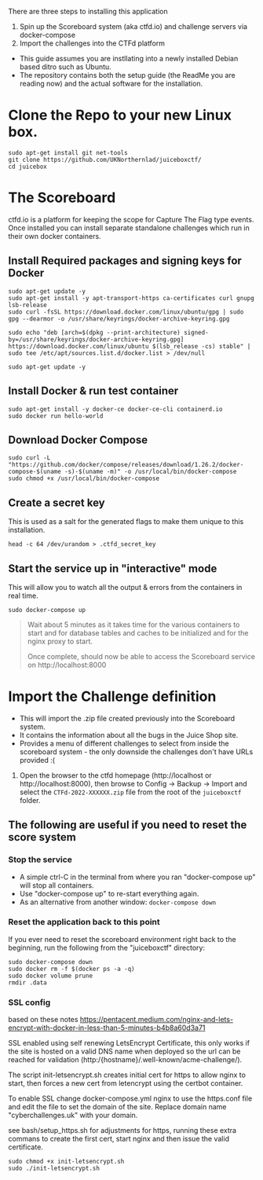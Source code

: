 There are three steps to installing this application
1. Spin up the Scoreboard system (aka ctfd.io) and challenge servers via docker-compose
2. Import the challenges into the CTFd platform

* This guide assumes you are instllating into a newly installed Debian based ditro such as Ubuntu.
* The repository contains both the setup guide (the ReadMe you are reading now) and the actual software for the installation.

# Clone the Repo to your new Linux box.
```
sudo apt-get install git net-tools
git clone https://github.com/UKNorthernlad/juiceboxctf/
cd juicebox
```

# The Scoreboard
ctfd.io is a platform for keeping the scope for Capture The Flag type events. Once installed you can install separate standalone challenges which run in their own docker containers.

## Install Required packages and signing keys for Docker
```
sudo apt-get update -y
sudo apt-get install -y apt-transport-https ca-certificates curl gnupg lsb-release
sudo curl -fsSL https://download.docker.com/linux/ubuntu/gpg | sudo gpg --dearmor -o /usr/share/keyrings/docker-archive-keyring.gpg

sudo echo "deb [arch=$(dpkg --print-architecture) signed-by=/usr/share/keyrings/docker-archive-keyring.gpg] https://download.docker.com/linux/ubuntu $(lsb_release -cs) stable" | sudo tee /etc/apt/sources.list.d/docker.list > /dev/null

sudo apt-get update -y
```

## Install Docker & run test container
```
sudo apt-get install -y docker-ce docker-ce-cli containerd.io
sudo docker run hello-world
```

## Download Docker Compose
```
sudo curl -L "https://github.com/docker/compose/releases/download/1.26.2/docker-compose-$(uname -s)-$(uname -m)" -o /usr/local/bin/docker-compose
sudo chmod +x /usr/local/bin/docker-compose
```

## Create a secret key
This is used as a salt for the generated flags to make them unique to this installation.
```
head -c 64 /dev/urandom > .ctfd_secret_key
```

## Start the service up in "interactive" mode
This will allow you to watch all the output & errors from the containers in real time.
```
sudo docker-compose up
```
> Wait about 5 minutes as it takes time for the various containers to start and for database tables and caches to be initialized and for the nginx proxy to start.
>
> Once complete, should now be able to access the Scoreboard service on http://localhost:8000

# Import the Challenge definition
* This will import the .zip file created previously into the Scoreboard system.
* It contains the information about all the bugs in the Juice Shop site.
* Provides a menu of different challenges to select from inside the scoreboard system - the only downside the challenges don't have URLs provided :(

1. Open the browser to the ctfd homepage (http://localhost or http://localhost:8000), then browse to Config ->  Backup -> Import and select the `CTFd-2022-XXXXXX.zip` file from the root of the `juiceboxctf` folder.

## The following are useful if you need to reset the score system
### Stop the service
* A simple ctrl-C in the terminal from where you ran "docker-compose up" will stop all containers.
* Use "docker-compose up" to re-start everything again.
* As an alternative from another window: `docker-compose down`

### Reset the application back to this point
If you ever need to reset the scoreboard environment right back to the beginning, run the following from the "juiceboxctf" directory:
```
sudo docker-compose down
sudo docker rm -f $(docker ps -a -q)
sudo docker volume prune
rmdir .data
```

### SSL config
based on these notes https://pentacent.medium.com/nginx-and-lets-encrypt-with-docker-in-less-than-5-minutes-b4b8a60d3a71

SSL enabled using self renewing LetsEncrypt Certificate, this only works if the site is hosted on a valid DNS name when deployed so the url can be reached for validation (http:/{hostname}/.well-known/acme-challenge/).

The script init-letsencrypt.sh creates initial cert for https to allow nginx to start, then forces a new cert from letencrypt using the certbot container.

To enable SSL change docker-compose.yml nginx to use the https.conf file and edit the file to set the domain of the site. Replace domain name "cyberchallenges.uk" with your domain.

see bash/setup_https.sh for adjustments for https, running these extra commans to create the first cert, start nginx and then issue the valid certificate.

```
sudo chmod +x init-letsencrypt.sh
sudo ./init-letsencrypt.sh
```